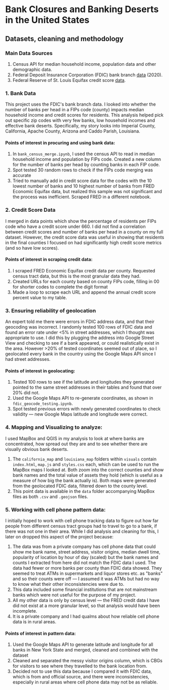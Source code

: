 # Bank Closures and Banking Deserts in the United States
## Datasets, cleaning and methodology 

### Main Data Sources
1. Census API for median household income, population data and other demographic data.
2. Federal Deposit Insurance Corporation (FDIC) bank branch [data](https://www7.fdic.gov/idasp/warp_download_all.asp) (2020).
3. Federal Reserve of St. Louis Equifax credit score [data](https://fred.stlouisfed.org/searchresults/?st=Equifax%20Subprime%20Credit%20Population%20).

### 1. Bank Data

This project uses the FDIC's bank branch data. I looked into whether the number of banks per head in a FIPs code (county) impacts median household income and credit scores for residents. This analysis helped pick out specific zip codes with very few banks, low household incomes and effective bank deserts. Specifically, my story looks into Imperial County, California, Apache County, Arizona and Caddo Parish, Louisiana. 

#### Points of interest in procuring and using bank data: 
1. In `bank_census_merge.ipynb`, I used the census API to read in median household income and population by FIPs code. Created a new column for the number of banks per head by counting banks in each FIP code. 
2. Spot tested 30 random rows to check if the FIPs code merging was accurate 
3. Tried to manually add in credit score data for the codes with the 10 lowest number of banks and 10 highest number of banks from FRED Economic Equifax data, but realized this sample was not significant and the process was inefficient. Scraped FRED in a different notebook. 

### 2. Credit Score Data

I merged in data points which show the percentage of residents per FIPs code who have a credit score under 660. I did not find a correlation between credit scores and number of banks per head in a county on my full dataset. However, the credit score data was useful in showing that residents in the final counties I focused on had significantly high credit score metrics (and so have low scores). 

#### Points of interest in scraping credit data: 
1. I scraped FRED Economic Equifax credit data per county. Requested census tract data, but this is the most granular data they had. 
2. Created URLs for each county based on county FIPs code, filling in 00 for shorter codes to complete the digit format
3. Made a loop to scrape each URL and append the annual credit score percent value to my table. 

### 3. Ensuring reliability of geolocation 

An expert told me there were errors in FDIC address data, and that their geocoding was incorrect. I randomly tested 100 rows of FDIC data and found an error rate under <5% in street addresses, which I thought was appropriate to use. I did this by plugging the address into Google Street View and checking to see if a bank appeared, or could realistically exist in the area. However >20% of tested coordinates seemed out of place, so I geolocated every bank in the country using the Google Maps API since I had street addresses. 

#### Points of interest in geolocating: 
1. Tested 100 rows to see if the latitude and longitudes they generated pointed to the same street addresses in their tables and found that over 20% did not. 
2. Used the Google Maps API to re-generate coordinates, as shown in `fdic_geocode_testing.ipynb`. 
3. Spot tested previous errors with newly generated coordinates to check validity — new Google Maps latitude and longitude were correct. 

### 4. Mapping and Visualizing to analyze: 
I used MapBox and QGIS in my analysis to look at where banks are concentrated, how spread out they are and to see whether there are visually obvious bank deserts. 
1. The `california_map` and `louisiana_map` folders within `visuals` contain `index.html`, `map.js` and `styles.css` each, which can be used to run the MapBox maps I looked at. Both zoom into the correct counties and show bank names and the total value of assets they hold (which is useful as a measure of how big the bank actually is). Both maps were generated from the geolocated FDIC data, filtered down to the county level. 
2. This point data is available in the `data` folder accompanying MapBox files as both `.csv` and `.geojson` files. 

### 5. Working with cell phone pattern data: 

I initially hoped to work with cell phone tracking data to figure out how far people from different census tract groups had to travel to go to a bank, if there was not one in their area. While I did analysis and cleaning for this, I later on dropped this aspect of the project because: 
1. The data was from a private company has cell phone data that could show me bank name, street address, visitor origins, median dwell time, popularity of location by hour of day (scaled) but the bank names and counts I extracted from here did not match the FDIC data I used. The data had fewer or more banks per county than FDIC data showed. They seemed to treat ATMs in supermarkets and liquor stores etc. as "banks" and so their counts were off — I assumed it was ATMs but had no way to know what their other inconsistencies were due to. 
2. This data included some financial institutions that are not mainstream banks which were not useful for the purpose of my project. 
3. All my other data is only by census level — the FRED credit data I have did not exist at a more granular level, so that analysis would have been incomplete. 
4. It is a private company and I had qualms about how reliable cell phone data is in rural areas. 

#### Points of interest in pattern data: 
1. Used the Google Maps API to generate latitude and longitude for all banks in New York State and merged, cleaned and combined with the dataset
2. Cleaned and separated the messy visitor origins column, which is CBGs for visitors to see where they travelled to the bank location from. 
3. Decided not to use this data because I compared it with FDIC data, which is from and official source, and there were inconsistencies, especially in rural areas where cell phone data may not be as reliable. 

 
